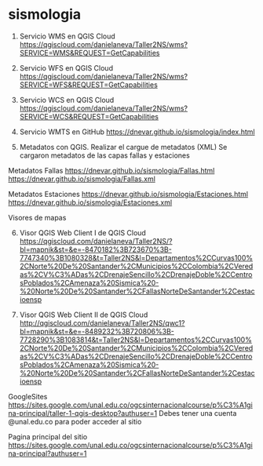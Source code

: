 # sismologia

1. Servicio WMS en QGIS Cloud https://qgiscloud.com/danielaneva/Taller2NS/wms?SERVICE=WMS&REQUEST=GetCapabilities

2. Servicio WFS en QGIS Cloud https://qgiscloud.com/danielaneva/Taller2NS/wms?SERVICE=WFS&REQUEST=GetCapabilities 

3. Servicio WCS en QGIS Cloud https://qgiscloud.com/danielaneva/Taller2NS/wms?SERVICE=WCS&REQUEST=GetCapabilities

4. Servicio WMTS en GitHub https://dnevar.github.io/sismologia/index.html


5. Metadatos con QGIS. Realizar  el cargue de metadatos  (XML)
Se cargaron metadatos de las capas fallas y estaciones

Metadatos Fallas
https://dnevar.github.io/sismologia/Fallas.html
https://dnevar.github.io/sismologia/Fallas.xml

Metadatos Estaciones
https://dnevar.github.io/sismologia/Estaciones.html
https://dnevar.github.io/sismologia/Estaciones.xml

Visores de mapas

6. Visor QGIS Web Client I de QGIS Cloud https://qgiscloud.com/danielaneva/Taller2NS/?bl=mapnik&st=&e=-8470182%3B723670%3B-7747340%3B1080328&t=Taller2NS&l=Departamentos%2CCurvas100%2CNorte%20De%20Santander%2CMunicipios%2CColombia%2CVeredas%2CV%C3%ADas%2CDrenajeSencillo%2CDrenajeDoble%2CCentrosPoblados%2CAmenaza%20Sismica%20-%20Norte%20De%20Santander%2CFallasNorteDeSantander%2Cestacioensp

7. Visor QGIS Web Client II de QGIS Cloud http://qgiscloud.com/danielaneva/Taller2NS/qwc1?bl=mapnik&st=&e=-8489232%3B720806%3B-7728290%3B1083814&t=Taller2NS&l=Departamentos%2CCurvas100%2CNorte%20De%20Santander%2CMunicipios%2CColombia%2CVeredas%2CV%C3%ADas%2CDrenajeSencillo%2CDrenajeDoble%2CCentrosPoblados%2CAmenaza%20Sismica%20-%20Norte%20De%20Santander%2CFallasNorteDeSantander%2Cestacioensp

GoogleSites https://sites.google.com/unal.edu.co/ogcsinternacionalcourse/p%C3%A1gina-principal/taller-1-qgis-desktop?authuser=1
Debes tener una cuenta @unal.edu.co para poder acceder al sitio

Pagina principal del sitio https://sites.google.com/unal.edu.co/ogcsinternacionalcourse/p%C3%A1gina-principal?authuser=1



